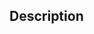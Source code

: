 ﻿<!-- class := SVG_Get_class ( svgObject ; classesNamesArray ) -> svgObject (Text) -> classesNamesArray (Pointer) - {array text} will be populated with all class names <- class (Text) - class attribute-->## Description